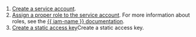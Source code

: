1. [Create a service account](../../iam/operations/sa/create.md).
1. [Assign a proper role to the service account](../../iam/operations/sa/assign-role-for-sa.md). For more information about roles, see the [{{ iam-name }} documentation](../../iam/concepts/access-control/roles.md).
1. [Create a static access key](../../iam/operations/sa/create-access-key.md)Create a static access key.
